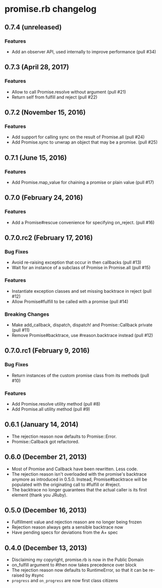 # promise.rb changelog

## 0.7.4 (unreleased)

### Features

* Add an observer API, used internally to improve performance (pull #34)

## 0.7.3 (April 28, 2017)

### Features

* Allow to call Promise.resolve without argument (pull #21)
* Return self from fulfill and reject (pull #22)

## 0.7.2 (November 15, 2016)

### Features

* Add support for calling sync on the result of Promise.all (pull #24)
* Add Promise.sync to unwrap an object that may be a promise. (pull #25)

## 0.7.1 (June 15, 2016)

### Features

* Add Promise.map_value for chaining a promise or plain value (pull #17)

## 0.7.0 (February 24, 2016)

### Features

* Add a Promise#rescue convenience for specifying on_reject. (pull #16)

## 0.7.0.rc2 (February 17, 2016)

### Bug Fixes

* Avoid re-raising exception that occur in then callbacks (pull #13)
* Wait for an instance of a subclass of Promise in Promise.all (pull #15)

### Features

* Instantiate exception classes and set missing backtrace in reject (pull #12)
* Allow Promise#fulfill to be called with a promise (pull #14)

### Breaking Changes

* Make add_callback, dispatch, dispatch! and Promise::Callback private (pull #11)
* Remove Promise#backtrace, use #reason.backtrace instead (pull #12)

## 0.7.0.rc1 (February 9, 2016)

### Bug Fixes

* Return instances of the custom promise class from its methods (pull #10)

### Features

* Add Promise.resolve utility method (pull #8)
* Add Promise.all utility method (pull #9)

## 0.6.1 (January 14, 2014)

* The rejection reason now defaults to Promise::Error.
* Promise::Callback got refactored.

## 0.6.0 (December 21, 2013)

* Most of Promise and Callback have been rewritten. Less code.
* The rejection reason isn't overloaded with the promise's backtrace anymore as
  introduced in 0.5.0. Instead, Promise#backtrace will be populated with the
  originating call to #fulfill or #reject.
* The backtrace no longer guarantees that the actual caller is its first
  element (thank you JRuby).

## 0.5.0 (December 16, 2013)

* Fulfillment value and rejection reason are no longer being frozen
* Rejection reason always gets a sensible backtrace now
* Have pending specs for deviations from the A+ spec

## 0.4.0 (December 13, 2013)

* Disclaiming my copyright, promise.rb is now in the Public Domain
* on_fulfill argument to #then now takes precedence over block
* The rejection reason now defaults to RuntimeError, so that it can be re-raised by #sync
* `progress` and `on_progress` are now first class citizens
